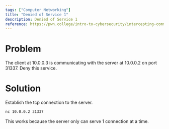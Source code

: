 ```yaml
---
tags: ["Computer Networking"]
title: "Denied of Service 1"
description: Denied of Service 1
reference: https://pwn.college/intro-to-cybersecurity/intercepting-communication/
---
```


# Problem

The client at 10.0.0.3 is communicating with the server at 10.0.0.2 on port 31337. Deny this service.

# Solution

Establish the tcp connection to the server.

```bash
nc 10.0.0.2 31337
```

This works because the server only can serve 1 connection at a time.
